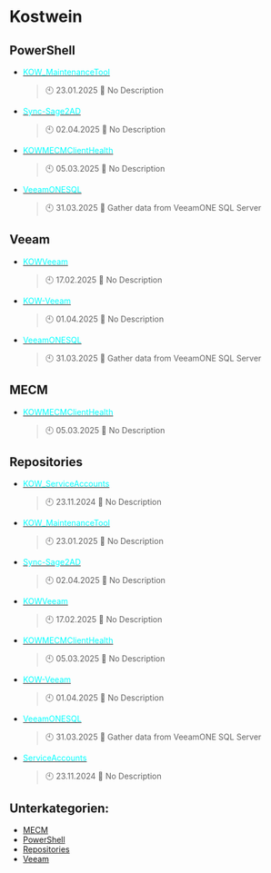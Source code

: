 # Kostwein

## PowerShell
- [<span style="color:cyan">KOW_MaintenanceTool</span>](https://github.com/KOWThamielis/KOW_MaintenanceTool)
	> :clock10: 23.01.2025
	> :memo: No Description
- [<span style="color:cyan">Sync-Sage2AD</span>](https://github.com/KOWThamielis/Sync-Sage2AD)
	> :clock10: 02.04.2025
	> :memo: No Description
- [<span style="color:cyan">KOWMECMClientHealth</span>](https://github.com/In-Pro-Org/KOWMECMClientHealth)
	> :clock10: 05.03.2025
	> :memo: No Description
- [<span style="color:cyan">VeeamONESQL</span>](https://github.com/In-Pro-Org/VeeamONESQL)
	> :clock10: 31.03.2025
	> :memo: Gather data from VeeamONE SQL Server
## Veeam
- [<span style="color:cyan">KOWVeeam</span>](https://github.com/KOWThamielis/KOWVeeam)
	> :clock10: 17.02.2025
	> :memo: No Description
- [<span style="color:cyan">KOW-Veeam</span>](https://github.com/In-Pro-Org/KOW-Veeam)
	> :clock10: 01.04.2025
	> :memo: No Description
- [<span style="color:cyan">VeeamONESQL</span>](https://github.com/In-Pro-Org/VeeamONESQL)
	> :clock10: 31.03.2025
	> :memo: Gather data from VeeamONE SQL Server
## MECM
- [<span style="color:cyan">KOWMECMClientHealth</span>](https://github.com/In-Pro-Org/KOWMECMClientHealth)
	> :clock10: 05.03.2025
	> :memo: No Description
## Repositories
- [<span style="color:cyan">KOW_ServiceAccounts</span>](https://github.com/KOWThamielis/KOW_ServiceAccounts)
	> :clock10: 23.11.2024
	> :memo: No Description
- [<span style="color:cyan">KOW_MaintenanceTool</span>](https://github.com/KOWThamielis/KOW_MaintenanceTool)
	> :clock10: 23.01.2025
	> :memo: No Description
- [<span style="color:cyan">Sync-Sage2AD</span>](https://github.com/KOWThamielis/Sync-Sage2AD)
	> :clock10: 02.04.2025
	> :memo: No Description
- [<span style="color:cyan">KOWVeeam</span>](https://github.com/KOWThamielis/KOWVeeam)
	> :clock10: 17.02.2025
	> :memo: No Description
- [<span style="color:cyan">KOWMECMClientHealth</span>](https://github.com/In-Pro-Org/KOWMECMClientHealth)
	> :clock10: 05.03.2025
	> :memo: No Description
- [<span style="color:cyan">KOW-Veeam</span>](https://github.com/In-Pro-Org/KOW-Veeam)
	> :clock10: 01.04.2025
	> :memo: No Description
- [<span style="color:cyan">VeeamONESQL</span>](https://github.com/In-Pro-Org/VeeamONESQL)
	> :clock10: 31.03.2025
	> :memo: Gather data from VeeamONE SQL Server
- [<span style="color:cyan">ServiceAccounts</span>](https://github.com/In-Pro-Org/ServiceAccounts)
	> :clock10: 23.11.2024
	> :memo: No Description

## Unterkategorien:
- [MECM](MECM.md)
- [PowerShell](PowerShell.md)
- [Repositories](Repositories.md)
- [Veeam](Veeam.md)

